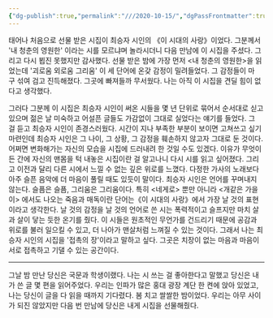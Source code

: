 ```yaml
---
{"dg-publish":true,"permalink":"///2020-10-15/","dgPassFrontmatter":true}
---
```


태어나 처음으로 선물 받은 시집이 최승자 시인의 《이 시대의 사랑》이었다. 그분께서 '내 청춘의 영원한' 이라는 시를 모르냐며 놀라시더니 다음 만남에 이 시집을 주셨다. 그리고 다시 뵙진 못했지만 감사했다. 선물 받은 밤에 가장 먼저 <내 청춘의 영원한>을 읽었는데 '괴로움 외로움 그리움' 이 세 단어에 온갖 감정이 밀려들었다. 그 감정들이 마구 섞여 검고 진득해졌다. 그곳에 빠져들까 무서웠다. 나는 아직 이 시집을 견딜 힘이 없다고 생각했다.

그러다 그분께 이 시집은 최승자 시인이 써온 시들을 몇 년 단위로 묶어서 순서대로 싣고 있으며 젊은 날 미숙하고 어설픈 글들도 가감없이 그대로 실었다는 얘기를 들었다. 그걸 듣고 최승자 시인이 존경스러웠다. 시간이 지나 부족한 부분이 보이면 고쳐쓰고 싶기 마련인데 최승자 시인은 그 나이, 그 상황, 그 감정을 훼손하지 않고자 그대로 둔 것이다. 어쩌면 변화해가는 자신의 모습을 시집에 드러내려 한 것일 수도 있겠다. 이유가 무엇이든 간에 자신의 맨몸을 턱 내놓은 시집이란 걸 알고나니 다시 시를 읽고 싶어졌다. 그리고 이전과 달리 다른 시에서 느낄 수 없는 깊은 위로를 느꼈다. 다정한 가사의 노래보다 아주 슬픈 음악에 더 마음이 풀릴 때도 있듯이 말이다. 최승자 시인은 언어를 꾸며내지 않는다. 슬픔은 슬픔, 그리움은 그리움이다. 특히 <네게로> 뿐만 아니라 <개같은 가을이> 에서도 나오는 죽음과 매독이란 단어는《이 시대의 사랑》에서 가장 날 것의 표현이라고 생각한다. 날 것의 감정을 날 것의 언어로 쓴 시는 폭력적이고 슬프지만 마치 살과 살이 닿는 듯한 온기를 줬다. 이 시들은 원초적인 무언가를 건드리기 때문에 공감과 위로를 불러 일으킬 수 있고, 더 나아가 맨살처럼 느껴질 수 있는 것이다. 그래서 나는 최승자 시인의 시집을 '접촉의 장'이라고 말하고 싶다. 그곳은 치장이 없는 마음과 마음이 서로 접촉하고 기댈 수 있는 공간이다.

<hr>

그날 밤 만난 당신은 국문과 학생이랬다. 나는 시 쓰는 걸 좋아한다고 말했고 당신은 내가 쓴 글 몇 편을 읽어주었다. 우리는 인파가 많은 홍대 광장 계단 한 켠에 앉아 있었고, 나는 당신이 글을 다 읽을 때까지 기다렸다. 봄 치고 쌀쌀한 밤이었다. 우리는 아무 사이가 되진 않았지만 다음 번 만남에 당신은 내게 시집을 선물해줬다.